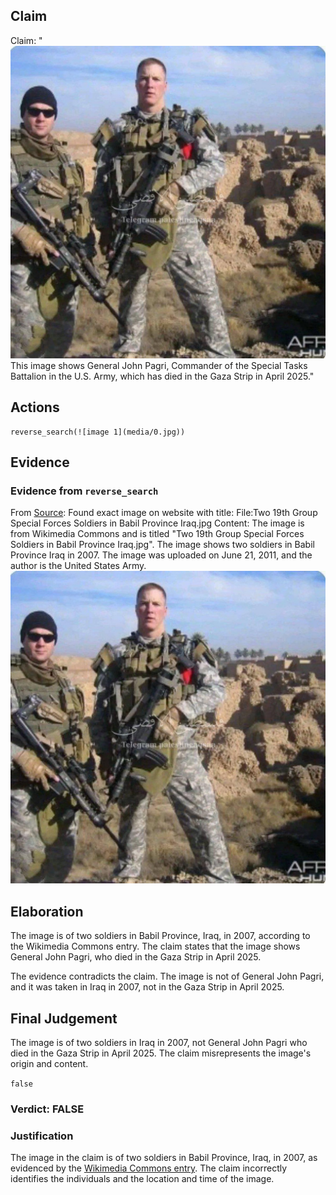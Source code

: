 ## Claim
Claim: "![image 1](media/0.jpg) This image shows General John Pagri, Commander of the Special Tasks Battalion in the U.S. Army, which has died in the Gaza Strip in April 2025."

## Actions
```
reverse_search(![image 1](media/0.jpg))
```

## Evidence
### Evidence from `reverse_search`
From [Source](https://en.wikipedia.org/wiki/File:Two_19th_Group_Special_Forces_Soldiers_in_Babil_Province_Iraq.jpg): Found exact image on website with title: File:Two 19th Group Special Forces Soldiers in Babil Province Iraq.jpg
Content: The image is from Wikimedia Commons and is titled "Two 19th Group Special Forces Soldiers in Babil Province Iraq.jpg". The image shows two soldiers in Babil Province Iraq in 2007. The image was uploaded on June 21, 2011, and the author is the United States Army. ![image 1](media/0.jpg)


## Elaboration
The image is of two soldiers in Babil Province, Iraq, in 2007, according to the Wikimedia Commons entry. The claim states that the image shows General John Pagri, who died in the Gaza Strip in April 2025.

The evidence contradicts the claim. The image is not of General John Pagri, and it was taken in Iraq in 2007, not in the Gaza Strip in April 2025.


## Final Judgement
The image is of two soldiers in Iraq in 2007, not General John Pagri who died in the Gaza Strip in April 2025. The claim misrepresents the image's origin and content.

`false`

### Verdict: FALSE

### Justification
The image in the claim is of two soldiers in Babil Province, Iraq, in 2007, as evidenced by the [Wikimedia Commons entry](https://en.wikipedia.org/wiki/File:Two_19th_Group_Special_Forces_Soldiers_in_Babil_Province_Iraq.jpg). The claim incorrectly identifies the individuals and the location and time of the image.
